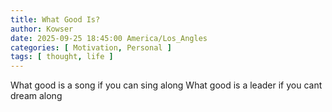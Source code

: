 ```yaml
---
title: What Good Is?
author: Kowser
date: 2025-09-25 18:45:00 America/Los_Angles
categories: [ Motivation, Personal ]
tags: [ thought, life ]
---
```


What good is a song if you can sing along
What good is a leader if you cant dream along

